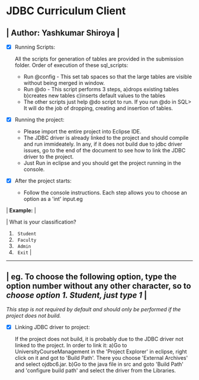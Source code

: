 # JDBC Curriculum Client

| Author: Yashkumar Shiroya |
 ---------------------------

- [x] Running Scripts:

	All the scripts for generation of tables are provided in the submission folder.
	Order of execution of these sql_scripts:

	* Run @config - This set tab spaces so that the large tables are visible without being merged in window.
	* Run @do - This script performs 3 steps, 
			a)drops existing tables
			b)creates new tables
			c)inserts default values to the tables
	* The other scripts just help @do script to run. If you run @do in SQL> It will do the job of dropping, creating and insertion of tables.


- [x] Running the project:

	* Please import the entire project into Eclipse IDE.
	* The JDBC driver is already linked to the project and should compile and run immideately. In any, if it does not build due to jdbc driver issues, go to the end of the document to see how to link the JDBC driver to the project.
	* Just Run in eclipse and you should get the project running in the console.

- [x] After the project starts:
	* Follow the console instructions. Each step allows you to choose an option as a 'int' input.eg 


| **Example:** |

| What is your classification?
1. ` Student`
2. ` Faculty`
3. ` Admin`
4. ` Exit` |
 ----------------------------------------------------------------------
| eg. To choose the following option, type the option number without any other character,
so to *choose option 1. Student, just type 1* |
 ----------------------------------------------------------------------

*This step is not required by default and should only be performed if the project does not build.*

- [x] Linking JDBC driver to project:

	If the project does not build, it is probably due to the JDBC driver not linked to the project.
	In order to link it:
		a)Go to UniversityCourseManagement in the 'Project Explorer' in eclipse, right click on it and got to 'Build Path'. 
		There you choose 'External Archives' and select ojdbc6.jar.
		b)Go to the java file in src and goto 'Build Path' and 'configure build path' and select the driver from the Libraries.




	
